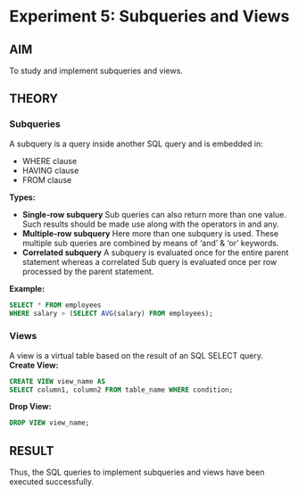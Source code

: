# Experiment 5: Subqueries and Views

## AIM
To study and implement subqueries and views.

## THEORY

### Subqueries
A subquery is a query inside another SQL query and is embedded in:
- WHERE clause
- HAVING clause
- FROM clause

**Types:**
- **Single-row subquery**
  Sub queries can also return more than one value. Such results should be made use along with the operators in and any.
- **Multiple-row subquery**
  Here more than one subquery is used. These multiple sub queries are combined by means of ‘and’ & ‘or’ keywords.
- **Correlated subquery**
  A subquery is evaluated once for the entire parent statement whereas a correlated Sub query is evaluated once per row processed by the parent statement.

**Example:**
```sql
SELECT * FROM employees
WHERE salary > (SELECT AVG(salary) FROM employees);
```
### Views
A view is a virtual table based on the result of an SQL SELECT query.
**Create View:**
```sql
CREATE VIEW view_name AS
SELECT column1, column2 FROM table_name WHERE condition;
```
**Drop View:**
```sql
DROP VIEW view_name;
```
## RESULT
Thus, the SQL queries to implement subqueries and views have been executed successfully.
